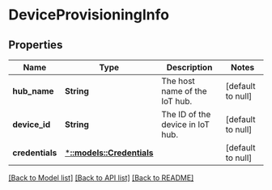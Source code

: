# DeviceProvisioningInfo

## Properties
Name | Type | Description | Notes
------------ | ------------- | ------------- | -------------
**hub_name** | **String** | The host name of the IoT hub. | [default to null]
**device_id** | **String** | The ID of the device in IoT hub. | [default to null]
**credentials** | [***::models::Credentials**](Credentials.md) |  | [default to null]

[[Back to Model list]](../README.md#documentation-for-models) [[Back to API list]](../README.md#documentation-for-api-endpoints) [[Back to README]](../README.md)


